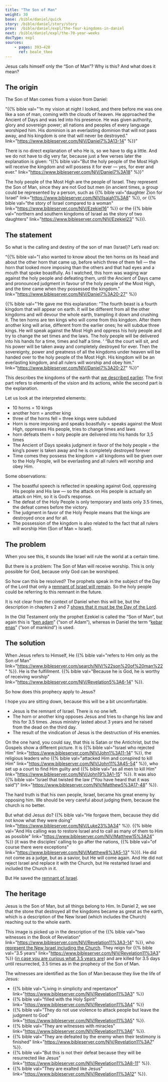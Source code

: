 ```yaml
---
title: "The Son of Man"
weight: 30
base: /bible/daniel/quick
story: /bible/daniel/story/story
prev:  /bible/daniel/expl/the-four-kingdoms-in-daniel
next: /bible/daniel/expl/the-70-year-weeks
docType: expl
sources:
    - pages: 393–428
      ref: beale_theo
---
```


Jesus calls himself only the “Son of Man”? Why is this? And what does it mean?

## The origin

<a name="ba9d"></a>
The Son of Man comes from a vision from Daniel:

“{{% bible val="‘In my vision at night I looked, and there before me was one like a son of man, coming with the clouds of heaven. He approached the Ancient of Days and was led into his presence. He was given authority, glory and sovereign power; all nations and peoples of every language worshiped him. His dominion is an everlasting dominion that will not pass away, and his kingdom is one that will never be destroyed." link="https://www.bibleserver.com/NIV/Daniel7%3A13-14" %}}”

There is no direct explanation of who He is, so we have to dig a little. And we do not have to dig very far, because just a few verses later the explanation is given: “{{% bible val="But the holy people of the Most High will receive the kingdom and will possess it for ever — yes, for ever and ever." link="https://www.bibleserver.com/NIV/Daniel7%3A18" %}}”

The holy people of the Most High are the people of Israel. They represent the Son of Man, since they are not God but men (in ancient times, a group could be represented by a person, such as {{% bible val="daughter Zion for Israel" link="https://www.bibleserver.com/NIV/Isaiah1%3A8" %}}, or {{% bible val="the story of Israel compared to a woman" link="https://www.bibleserver.com/NIV/Ezekiel16" %}} or the {{% bible val="northern and southern kingdoms of Israel as the story of two daughters" link="https://www.bibleserver.com/NIV/Ezekiel23" %}}).

## The statement

<a name="ca53"></a>
So what is the calling and destiny of the son of man (Israel)? Let’s read on:

“{{% bible val="I also wanted to know about the ten horns on its head and about the other horn that came up, before which three of them fell — the horn that looked more imposing than the others and that had eyes and a mouth that spoke boastfully. As I watched, this horn was waging war against the holy people and defeating them, until the Ancient of Days came and pronounced judgment in favour of the holy people of the Most High, and the time came when they possessed the kingdom." link="https://www.bibleserver.com/NIV/Daniel7%3A20-27" %}}

{{% bible val="‘He gave me this explanation: “The fourth beast is a fourth kingdom that will appear on earth. It will be different from all the other kingdoms and will devour the whole earth, trampling it down and crushing it. The ten horns are ten kings who will come from this kingdom. After them another king will arise, different from the earlier ones; he will subdue three kings. He will speak against the Most High and oppress his holy people and try to change the set times and the laws. The holy people will be delivered into his hands for a time, times and half a time. ‘ “But the court will sit, and his power will be taken away and completely destroyed for ever. Then the sovereignty, power and greatness of all the kingdoms under heaven will be handed over to the holy people of the Most High. His kingdom will be an everlasting kingdom, and all rulers will worship and obey him." link="https://www.bibleserver.com/NIV/Daniel7%3A20-27" %}}”

This describes the kingdoms of the earth that [we described earlier](/bible/daniel/expl/the-four-kingdoms-in-daniel). The first part refers to elements of the vision and its actions, while the second part is the explanation.

Let us look at the interpreted elements:

- 10 horns = 10 kings
- another horn = another king
- three of the horns fell = three kings were subdued
- Horn is more imposing and speaks boastfully = speaks against the Most High, oppresses His people, tries to change times and laws
- horn defeats them = holy people are delivered into his hands for 3,5 times
- The Ancient of Days speaks judgment in favor of the holy people = the king’s power is taken away and he is completely destroyed forever
- Time comes they possess the kingdom = all kingdoms will be given over to the Holy People, will be everlasting and all rulers will worship and obey Him.

Some observations:

- The boastful speech is reflected in speaking against God, oppressing His people and His law — so the attack on His people is actually an attack on Him, so it is God’s response.
- The defeat of the Holy People is only temporary and lasts only 3.5 times, the defeat comes before the victory.
- The judgment in favor of the Holy People means that the kings are destroyed once and for all.
- The possession of the kingdom is also related to the fact that all rulers will worship Him (Son of Man = Israel).

## The problem

<a name="9d11"></a>
When you see this, it sounds like Israel will rule the world at a certain time.

But there is a problem: The Son of Man will receive worship. This is only possible for God, because only God can be worshiped.

So how can this be resolved? The prophets speak in the subject of the Day of the Lord that only a [remnant of Israel will remain](/background/israel/expl/the-remnant-of-israel). So the holy people could be referring to this remnant in the future.

It is not clear from the context of Daniel when this will be, but the description in chapters 2 and 7 [shows that it must be the Day of the Lord](/background/israel/expl/the-day-of-the-lord).

In the Old Testament only the prophet Ezekiel is called the “Son of Man”, but again this is “[ben adam](https://biblehub.com/interlinear/ezekiel/2-1.htm)” (“son of Adam”), whereas in Daniel the term “[kebar enas](https://biblehub.com/interlinear/daniel/7-13.htm)” (“son of mankind”) is used.

## The solution

<a name="77b0"></a>
When Jesus refers to Himself, He {{% bible val="refers to Him only as the Son of Man" link="https://www.bibleserver.com/search/NIV/%22son%20of%20man%22" %}}. He is the fulfillment. {{% bible val="Because he is God, he is worthy of receiving worship" link="https://www.bibleserver.com/NIV/Revelation5%3A6-14" %}}.

So how does this prophecy apply to Jesus?

I hope you are sitting down, because this will be a bit uncomfortable.

- Jesus is the remnant of Israel. There is no one left.
- The horn or another king opposes Jesus and tries to change his law and this for 3.5 times. Jesus ministry lasted about 3 years and he raised from the dead on the third day.
- The result of the vindication of Jesus is the destruction of His enemies.

On the one hand, you could say, that this is Satan or the Antichrist, but the Gospels show a different picture. It is {{% bible val="Israel who rejected Him" link="https://www.bibleserver.com/NIV/John1%3A11-14" %}}, the religious leaders who {{% bible val="attacked Him and conspired to kill Him" link="https://www.bibleserver.com/NIV/John11%3A45-54" %}}, who set up a court to find Him guilty and {{% bible val="as all men to kill Him" link="https://www.bibleserver.com/NIV/John19%3A1-15" %}}. It was also {{% bible val="Israel that twisted the law (“You have heard that it was said”)" link="https://www.bibleserver.com/NIV/Matthew5%3A17-48" %}}.

The hard truth is that his own people, Israel, became his great enemy by opposing him. We should be very careful about judging them, because the church is no better.

But what did Jesus do? {{% bible val="He forgave them, because they did not know what they were doing" link="https://www.bibleserver.com/NIV/Luke23%3A34" %}}. {{% bible val="And His calling was to restore Israel and to call as many of them to Him as possible" link="https://www.bibleserver.com/NIV/Matthew15%3A24" %}} (it was the disciples’ calling to go after the nations, {{% bible val="of course there were exceptions" link="https://www.bibleserver.com/NIV/Matthew8%3A5-13" %}}). He did not come as a judge, but as a savior, but He will come again. And He did not reject Israel and replace it with the Church, but He restarted Israel and included the Church in it.

But He saved the [remnant of Israel](/background/israel/expl/the-remnant-of-israel).

## The heritage

<a name="833c"></a>
Jesus is the Son of Man, but all things belong to Him. In Daniel 2, we see that the stone that destroyed all the kingdoms became as great as the earth, which is a description of the New Israel (which includes the Church) reaching out to the whole earth.

This image is picked up in the description of the {{% bible val="two witnesses in the Book of Revelation" link="https://www.bibleserver.com/NIV/Revelation11%3A3-14" %}}, who [represent the New Israel including the Church](/content/witnesses/expl/the-two-witnesses). They reign for {{% bible val="3.5 years" link="https://www.bibleserver.com/NIV/Revelation11%3A3" %}} ([in case you are curious what 3.5 years are](/bible/daniel/expl/the-secret-of-the-3-5-years)) and are killed for 3.5 days until resurrected, 3.5 times as in the prophecy of the Son of Man.

The witnesses are identified as the Son of Man because they live the life of Jesus:

- {{% bible val="Living in simplicity and repentance" link="https://www.bibleserver.com/NIV/Revelation11%3A3" %}}
- {{% bible val="filled with the Holy Spirit" link="https://www.bibleserver.com/NIV/Revelation11%3A4" %}}
- {{% bible val="They do not use violence to attack people but leave the judgment to God" link="https://www.bibleserver.com/NIV/Revelation11%3A5" %}}.
- {{% bible val="They are witnesses with miracles" link="https://www.bibleserver.com/NIV/Revelation11%3A6" %}}.
- {{% bible val="They are defeated by the enemy when their testimony is finished" link="https://www.bibleserver.com/NIV/Revelation11%3A7" %}}.
- {{% bible val="But this is not their defeat because they will be resurrected like Jesus" link="https://www.bibleserver.com/NIV/Revelation11%3A8-11" %}}.
- {{% bible val="They are exalted like Jesus" link="https://www.bibleserver.com/NIV/Revelation11%3A12" %}}.
